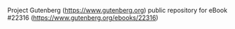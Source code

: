 Project Gutenberg (https://www.gutenberg.org) public repository for eBook #22316 (https://www.gutenberg.org/ebooks/22316)
